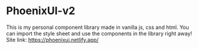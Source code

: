 # PhoenixUI-v2
This is my personal component library made in vanilla js, css and html. You can import the style sheet and use the components in the library right away! Site link: https://phoenixui.netlify.app/
